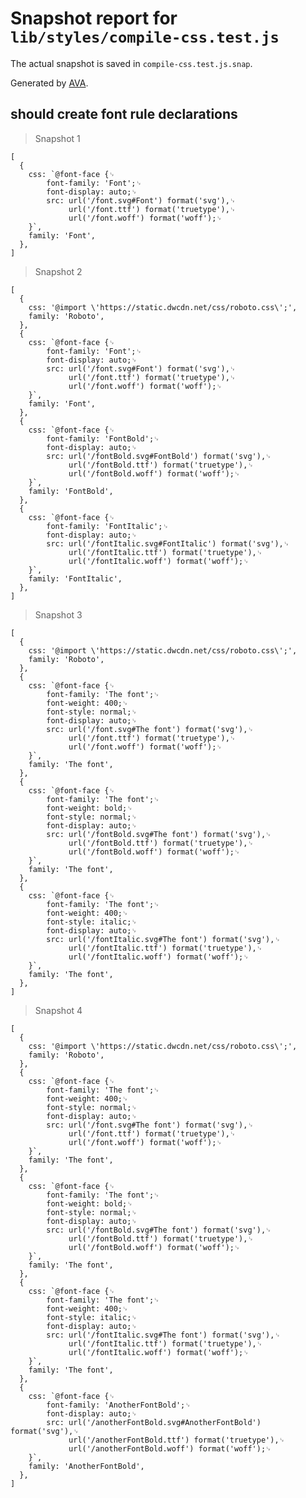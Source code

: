 # Snapshot report for `lib/styles/compile-css.test.js`

The actual snapshot is saved in `compile-css.test.js.snap`.

Generated by [AVA](https://avajs.dev).

## should create font rule declarations

> Snapshot 1

    [
      {
        css: `@font-face {␊
            font-family: 'Font';␊
            font-display: auto;␊
            src: url('/font.svg#Font') format('svg'),␊
        		 url('/font.ttf') format('truetype'),␊
        		 url('/font.woff') format('woff');␊
        }`,
        family: 'Font',
      },
    ]

> Snapshot 2

    [
      {
        css: '@import \'https://static.dwcdn.net/css/roboto.css\';',
        family: 'Roboto',
      },
      {
        css: `@font-face {␊
            font-family: 'Font';␊
            font-display: auto;␊
            src: url('/font.svg#Font') format('svg'),␊
        		 url('/font.ttf') format('truetype'),␊
        		 url('/font.woff') format('woff');␊
        }`,
        family: 'Font',
      },
      {
        css: `@font-face {␊
            font-family: 'FontBold';␊
            font-display: auto;␊
            src: url('/fontBold.svg#FontBold') format('svg'),␊
        		 url('/fontBold.ttf') format('truetype'),␊
        		 url('/fontBold.woff') format('woff');␊
        }`,
        family: 'FontBold',
      },
      {
        css: `@font-face {␊
            font-family: 'FontItalic';␊
            font-display: auto;␊
            src: url('/fontItalic.svg#FontItalic') format('svg'),␊
        		 url('/fontItalic.ttf') format('truetype'),␊
        		 url('/fontItalic.woff') format('woff');␊
        }`,
        family: 'FontItalic',
      },
    ]

> Snapshot 3

    [
      {
        css: '@import \'https://static.dwcdn.net/css/roboto.css\';',
        family: 'Roboto',
      },
      {
        css: `@font-face {␊
            font-family: 'The font';␊
            font-weight: 400;␊
        	font-style: normal;␊
        	font-display: auto;␊
            src: url('/font.svg#The font') format('svg'),␊
        		 url('/font.ttf') format('truetype'),␊
        		 url('/font.woff') format('woff');␊
        }`,
        family: 'The font',
      },
      {
        css: `@font-face {␊
            font-family: 'The font';␊
            font-weight: bold;␊
        	font-style: normal;␊
        	font-display: auto;␊
            src: url('/fontBold.svg#The font') format('svg'),␊
        		 url('/fontBold.ttf') format('truetype'),␊
        		 url('/fontBold.woff') format('woff');␊
        }`,
        family: 'The font',
      },
      {
        css: `@font-face {␊
            font-family: 'The font';␊
            font-weight: 400;␊
        	font-style: italic;␊
        	font-display: auto;␊
            src: url('/fontItalic.svg#The font') format('svg'),␊
        		 url('/fontItalic.ttf') format('truetype'),␊
        		 url('/fontItalic.woff') format('woff');␊
        }`,
        family: 'The font',
      },
    ]

> Snapshot 4

    [
      {
        css: '@import \'https://static.dwcdn.net/css/roboto.css\';',
        family: 'Roboto',
      },
      {
        css: `@font-face {␊
            font-family: 'The font';␊
            font-weight: 400;␊
        	font-style: normal;␊
        	font-display: auto;␊
            src: url('/font.svg#The font') format('svg'),␊
        		 url('/font.ttf') format('truetype'),␊
        		 url('/font.woff') format('woff');␊
        }`,
        family: 'The font',
      },
      {
        css: `@font-face {␊
            font-family: 'The font';␊
            font-weight: bold;␊
        	font-style: normal;␊
        	font-display: auto;␊
            src: url('/fontBold.svg#The font') format('svg'),␊
        		 url('/fontBold.ttf') format('truetype'),␊
        		 url('/fontBold.woff') format('woff');␊
        }`,
        family: 'The font',
      },
      {
        css: `@font-face {␊
            font-family: 'The font';␊
            font-weight: 400;␊
        	font-style: italic;␊
        	font-display: auto;␊
            src: url('/fontItalic.svg#The font') format('svg'),␊
        		 url('/fontItalic.ttf') format('truetype'),␊
        		 url('/fontItalic.woff') format('woff');␊
        }`,
        family: 'The font',
      },
      {
        css: `@font-face {␊
            font-family: 'AnotherFontBold';␊
            font-display: auto;␊
            src: url('/anotherFontBold.svg#AnotherFontBold') format('svg'),␊
        		 url('/anotherFontBold.ttf') format('truetype'),␊
        		 url('/anotherFontBold.woff') format('woff');␊
        }`,
        family: 'AnotherFontBold',
      },
    ]

